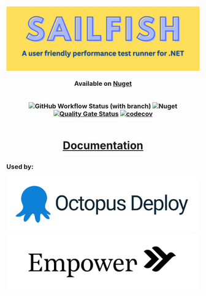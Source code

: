 <h3 align="center"><div style="display: flex; justify-content: center"><img src="assets/Sailfish.png" alt="Sailfish" /></div></h3>

<h3 align="center">

Available on [Nuget](https://www.nuget.org/packages/Sailfish/)

</h3>

<h3 align="center" style="display: flex; flex-direction: row; justify-content: center;">

![GitHub Workflow Status (with branch)](https://img.shields.io/github/actions/workflow/status/paulegradie/sailfish/ci-cd.yml)
![Nuget](https://img.shields.io/nuget/dt/Sailfish)
[![Quality Gate Status](https://sonarcloud.io/api/project_badges/measure?project=sailfish_library&metric=alert_status)](https://sonarcloud.io/summary/new_code?id=sailfish_library)
[![codecov](https://codecov.io/gh/paulegradie/Sailfish/graph/badge.svg?token=UN17VRVD0N)](https://codecov.io/gh/paulegradie/Sailfish)
</h3>

<h1 align="center">

[Documentation](https://paulgradie.com/Sailfish/)

</h1>

### Used by:
<img src="./assets/OctopusDeploy-logo-RGB.svg" alt="Octopus Deploy" style='width: 500px; background: white; border-radius: 10px' />
<img src="./assets/empower.svg" alt="Octopus Deploy" style='width: 500px;  height: 150px; object-fit: cover; object-position: center; background: white; border-radius: 10px' />
